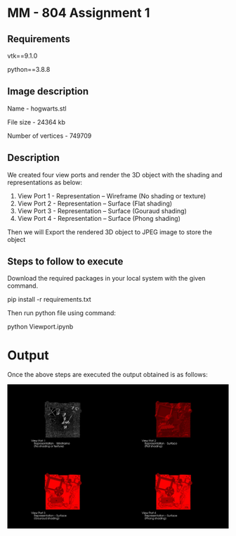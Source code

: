 # MM - 804 Assignment 1

## Requirements
vtk==9.1.0

python==3.8.8

## Image description
Name - hogwarts.stl

File size - 24364 kb

Number of vertices - 749709

## Description
We created four view ports and render the 3D object with the shading and representations as below:

1) View Port 1 - Representation – Wireframe (No shading or texture)
2) View Port 2 - Representation – Surface (Flat shading)
3) View Port 3 - Representation – Surface (Gouraud shading)
4) View Port 4 - Representation – Surface (Phong shading)

Then we will Export the rendered 3D object to JPEG image to store the object

## Steps to follow to execute
Download the required packages in your local system with the given command.

pip install -r requirements.txt

Then run python file using command:

python Viewport.ipynb

# Output
Once the above steps are executed the output obtained is as follows:

![Screenshot](output.png)
